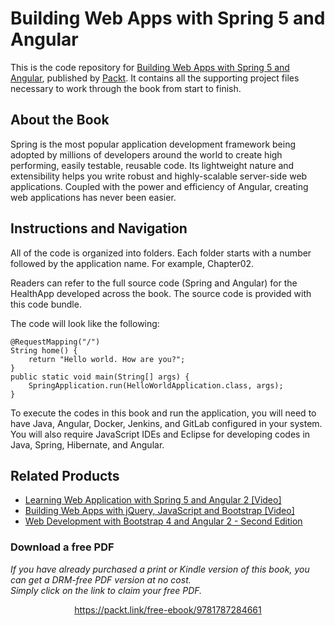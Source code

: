


# Building Web Apps with Spring 5 and Angular
This is the code repository for [Building Web Apps with Spring 5 and Angular](https://www.packtpub.com/application-development/building-web-apps-spring-5-and-angular?utm_source=github&utm_medium=repository&utm_campaign=9781787284661), published by [Packt](https://www.packtpub.com/?utm_source=github). It contains all the supporting project files necessary to work through the book from start to finish.
## About the Book
Spring is the most popular application development framework being adopted by millions of developers around the world to create high performing, easily testable, reusable code. Its lightweight nature and extensibility helps you write robust and highly-scalable server-side web applications. Coupled with the power and efficiency of Angular, creating web applications has never been easier.

## Instructions and Navigation
All of the code is organized into folders. Each folder starts with a number followed by the application name. For example, Chapter02.

Readers can refer to the full source code (Spring and Angular) for the HealthApp developed across the book. The source code is provided with this code bundle.

The code will look like the following:
```
@RequestMapping("/")
String home() {
    return "Hello world. How are you?";
}
public static void main(String[] args) {
    SpringApplication.run(HelloWorldApplication.class, args);
}
```

To execute the codes in this book and run the application, you will need to have Java, Angular, Docker, Jenkins, and GitLab configured in your system. You will also require JavaScript IDEs and Eclipse for developing codes in Java, Spring, Hibernate, and Angular.

## Related Products
* [Learning Web Application with Spring 5 and Angular 2 [Video]](https://www.packtpub.com/application-development/learning-web-application-spring-5-and-angular-2-video?utm_source=github&utm_medium=repository&utm_campaign=9781788392884)
* [Building Web Apps with jQuery, JavaScript and Bootstrap [Video]](https://www.packtpub.com/web-development/building-web-apps-jquery-javascript-and-bootstrap-video?utm_source=github&utm_medium=repository&utm_campaign=9781786465979)
* [Web Development with Bootstrap 4 and Angular 2 - Second Edition](https://www.packtpub.com/web-development/web-development-bootstrap-4-and-angular-2-second-edition?utm_source=github&utm_medium=repository&utm_campaign=9781785880810)
### Download a free PDF

 <i>If you have already purchased a print or Kindle version of this book, you can get a DRM-free PDF version at no cost.<br>Simply click on the link to claim your free PDF.</i>
<p align="center"> <a href="https://packt.link/free-ebook/9781787284661">https://packt.link/free-ebook/9781787284661 </a> </p>